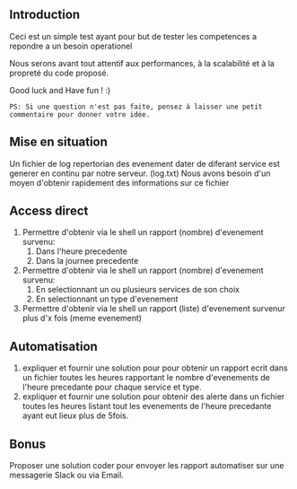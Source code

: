 ## Introduction
Ceci est un simple test ayant pour but de tester les competences a repondre a un besoin operationel

Nous serons avant tout attentif aux performances, à la scalabilité et à la propreté du code proposé.

Good luck and Have fun ! :)

`PS: Si une question n'est pas faite, pensez à laisser une petit commentaire pour donner votre idée. `

## Mise en situation
Un fichier de log repertorian des evenement dater de diferant service est generer en continu par notre serveur. (log.txt)
Nous avons besoin d'un moyen d'obtenir rapidement des informations sur ce fichier
## Access direct
1. Permettre d'obtenir via le shell un rapport (nombre) d'evenement survenu:
   1. Dans l'heure precedente
   2. Dans la journee precedente
2. Permettre d'obtenir via le shell un rapport (nombre) d'evenement survenu:
   1. En selectionnant un ou plusieurs services de son choix
   2. En selectionnant un type d'evenement
3. Permettre d'obtenir via le shell un rapport (liste) d'evenement survenur plus d'x fois (meme evenement)
## Automatisation
1. expliquer et fournir une solution pour pour obtenir un rapport ecrit dans un fichier toutes les heures rapportant le nombre d'evenements de l'heure precedante pour chaque service et type.
2. expliquer et fournir une solution pour obtenir des alerte dans un fichier toutes les heures listant tout les evenements de l'heure precedante ayant eut lieux plus de 5fois.
## Bonus
Proposer une solution coder pour envoyer les rapport automatiser sur une messagerie Slack ou via Email.
